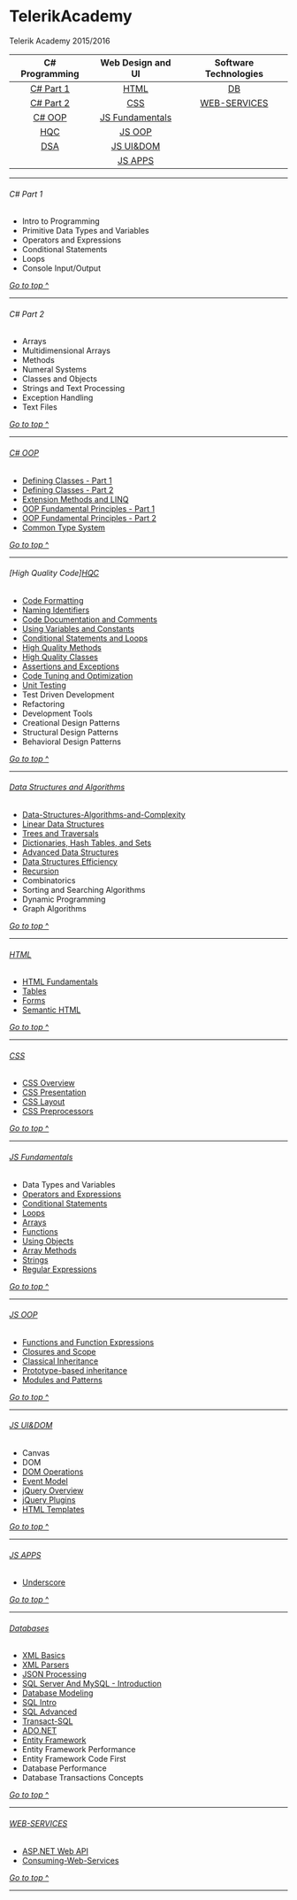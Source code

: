 # TelerikAcademy
Telerik Academy 2015/2016

| C# Programming          | Web Design and UI                   | Software Technologies             |
|:-----------------------:|:-----------------------------------:|:---------------------------------:|
| [C# Part 1](#c-part-1)  | [HTML](#html)                       | [DB](#databases)                  |
| [C# Part 2](#c-part-2)  | [CSS](#css)                         | [WEB-SERVICES](#web-services)     |
| [C# OOP](#c-oop)        | [JS Fundamentals](#js-fundamentals) |                                   |
| [HQC](#hqc)             | [JS OOP](#js-oop)                   |                                   |
| [DSA](#dsa)             | [JS UI&DOM](#js-uidom)              |                                   |
|                         | [JS APPS](#js-apps)                 |                                   |


---

###### C# Part 1
* Intro to Programming
* Primitive Data Types and Variables
* Operators and Expressions
* Conditional Statements
* Loops
* Console Input/Output

[*Go to top* ^](#telerikacademy)

---

###### C# Part 2
* Arrays
* Multidimensional Arrays
* Methods
* Numeral Systems
* Classes and Objects
* Strings and Text Processing
* Exception Handling
* Text Files

[*Go to top* ^](#telerikacademy)

---

###### [C# OOP](Homeworks/C%23-OOP)
* [Defining Classes - Part 1](Homeworks/C%23-OOP/HW_01_DefiningClassesPart1)
* [Defining Classes - Part 2](Homeworks/C%23-OOP/HW_02_DefiningClassesPart2)
* [Extension Methods and LINQ](Homeworks/C%23-OOP/HW_03_ExtensionMethodsDelegatesLambdaLINQ)
* [OOP Fundamental Principles - Part 1](Homeworks/C%23-OOP/HW_04_OOP_Principles%20_Part1)
* [OOP Fundamental Principles - Part 2](Homeworks/C%23-OOP/HW_05_OPP_Principles_Part2)
* [Common Type System](Homeworks/C%23-OOP/HW_06_CommonTypeSystem)

[*Go to top* ^](#telerikacademy)

---

###### [High Quality Code][HQC](Homeworks/High%20Quality%20Code)
* [Code Formatting](Homeworks/High%20Quality%20Code/02.%20Code%20Formatting)
* [Naming Identifiers](Homeworks/High%20Quality%20Code/03.%20Naming%20Identifiers)
* [Code Documentation and Comments](Homeworks/High%20Quality%20Code/04.%20Code%20Documentation%20and%20Comments)
* [Using Variables and Constants](Homeworks/High%20Quality%20Code/05.%20Variables%2C%20Data%2C%20Expressions%20and%20Constants)
* [Conditional Statements and Loops](Homeworks/High%20Quality%20Code/06.%20Control%20Flow%2C%20Conditional%20Statements%20and%20Loops)
* [High Quality Methods](Homeworks/High%20Quality%20Code/07.%20High-quality%20Methods)
* [High Quality Classes](Homeworks/High%20Quality%20Code/08.%20High-quality%20Classes)
* [Assertions and Exceptions](Homeworks/High%20Quality%20Code/09.%20Defensive%20Programming%20and%20Exceptions)
* [Code Tuning and Optimization](Homeworks/High%20Quality%20Code/10.%20Code%20Tuning%20and%20Optimization)
* [Unit Testing](Homeworks/High%20Quality%20Code/11.%20Unit%20Testing)
* Test Driven Development
* Refactoring
* Development Tools
* Creational Design Patterns
* Structural Design Patterns
* Behavioral Design Patterns

[*Go to top* ^](#telerikacademy)

---

###### [Data Structures and Algorithms](Homeworks/Data%20Structures%20and%20Algorithms)
* [Data-Structures-Algorithms-and-Complexity](Homeworks/Data%20Structures%20and%20Algorithms/01.%20Data-Structures-Algorithms-and-Complexity)
* [Linear Data Structures](Homeworks/Data%20Structures%20and%20Algorithms/02.%20Linear-Data-Structures)
* [Trees and Traversals](Homeworks/Data%20Structures%20and%20Algorithms/03.%20Trees-and-Traversals)
* [Dictionaries, Hash Tables, and Sets](Homeworks/Data%20Structures%20and%20Algorithms/04.%20Dictionaries-Hash-Tables-and-Sets)
* [Advanced Data Structures](Homeworks/Data%20Structures%20and%20Algorithms/05.%20Advanced-Data-Structures)
* [Data Structures Efficiency](Homeworks/Data%20Structures%20and%20Algorithms/06.%20Data-Structure-Efficiency)
* [Recursion](Homeworks/Data%20Structures%20and%20Algorithms/07.%20Recursion)
* Combinatorics
* Sorting and Searching Algorithms
* Dynamic Programming
* Graph Algorithms

[*Go to top* ^](#telerikacademy)

---

###### [HTML](Homeworks/HTML)
* [HTML Fundamentals](Homeworks/HTML/HW_01_HTMLFundamentals)
* [Tables](Homeworks/HTML/HW_02_HTMLTables)
* [Forms](Homeworks/HTML/HW_03_HTMLFormsAndFrames)
* [Semantic HTML](Homeworks/HTML/HW_04_SemanticHTML)

[*Go to top* ^](#telerikacademy)

---

###### [CSS](Homeworks/CSS)
* [CSS Overview](Homeworks/CSS/HW_01_CSS_Overview)
* [CSS Presentation](Homeworks/CSS/HW_02_CSS_Presentation)
* [CSS Layout](Homeworks/CSS/HW_03_CSS_Layout)
* [CSS Preprocessors](Homeworks/CSS/HW_04_CSS_LESS)

[*Go to top* ^](#telerikacademy)

---

###### [JS Fundamentals](Homeworks/JS-Fundamentals)
* Data Types and Variables
* [Operators and Expressions](Homeworks/JS-Fundamentals/HW_02_OperatorsAndExpressions)
* [Conditional Statements](Homeworks/JS-Fundamentals/HW_03_ConditionalStatements)
* [Loops](Homeworks/JS-Fundamentals/HW_04_Loops)
* [Arrays](Homeworks/JS-Fundamentals/HW_05_Arrays)
* [Functions](Homeworks/JS-Fundamentals/HW_06_Functions)
* [Using Objects](Homeworks/JS-Fundamentals/HW_07_UsingObjects)
* [Array Methods](Homeworks/JS-Fundamentals/HW_08_ArrayMethods)
* [Strings](Homeworks/JS-Fundamentals/HW_09_Strings)
* [Regular Expressions](Homeworks/JS-Fundamentals/HW_10_RegularExpressions)

[*Go to top* ^](#telerikacademy)

---

###### [JS OOP](Homeworks/JS-OOP)
* [Functions and Function Expressions](Homeworks/JS-OOP/Functions%20And%20Function%20Expressions)
* [Closures and Scope](Homeworks/JS-OOP/Scopes%20and%20Closures)
* [Classical Inheritance](Homeworks/JS-OOP/Classical%20Inheritance)
* [Prototype-based inheritance](Homeworks/JS-OOP/Prototypal%20Inheritance)
* [Modules and Patterns](Homeworks/JS-OOP/Modules%20and%20Patterns)

[*Go to top* ^](#telerikacademy)

---

###### [JS UI&DOM](Homeworks/JS-UI%26DOM)
* Canvas
* DOM
* [DOM Operations](Homeworks/JS-UI%26DOM/DOM%20Operations)
* [Event Model](Homeworks/JS-UI%26DOM/Event%20Model)
* [jQuery Overview](Homeworks/JS-UI%26DOM/jQuery%20Overview)
* [jQuery Plugins](Homeworks/JS-UI%26DOM/jQuery%20Plugins)
* [HTML Templates](Homeworks/JS-UI%26DOM/HTML%20Templates)

[*Go to top* ^](#telerikacademy)

---

###### [JS APPS](Homeworks/JS-APPS)
* [Underscore](Homeworks/JS-APPS/Underscore)

[*Go to top* ^](#telerikacademy)


---

###### [Databases](Homeworks/Databases)
* [XML Basics](Homeworks/Databases/XML-Basics)
* [XML Parsers](Homeworks/Databases/XML-Processing)
* [JSON Processing](Homeworks/Databases/JSON-Processing)
* [SQL Server And MySQL - Introduction](Homeworks/Databases/DBS%20-%20Overview)
* [Database Modeling](Homeworks/Databases/DB-Modelling)
* [SQL Intro](Homeworks/DB/SQL-Intro)
* [SQL Advanced](Homeworks/Databases/Advanced%20SQL)
* [Transact-SQL](Homeworks/Databases/TransactSQL)
* [ADO.NET](Homeworks/Databases/ADO.NET)
* [Entity Framework](Homeworks/Databases/EntityFramework)
* Entity Framework Performance
* Entity Framework Code First
* Database Performance
* Database Transactions Concepts

[*Go to top* ^](#telerikacademy)

---

###### [WEB-SERVICES](Homeworks/WEB-SERVICES)
* [ASP.NET Web API](Homeworks/WEB-SERVICES/ASP.NET-Web-API)
* [Consuming-Web-Services](Homeworks/WEB-SERVICES/Consuming-Web-Services)

[*Go to top* ^](#telerikacademy)


---
